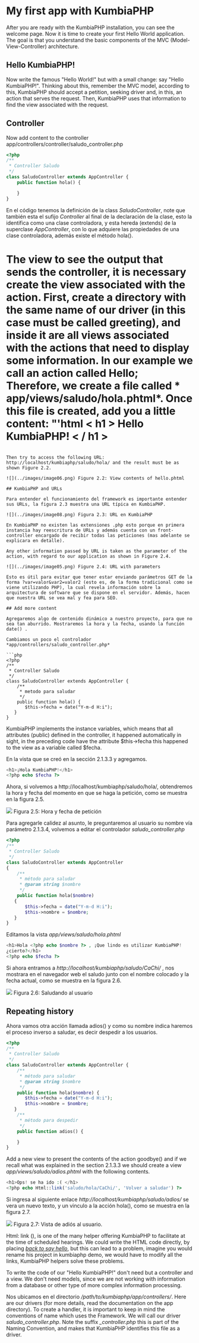 # My first app with KumbiaPHP

After you are ready with the KumbiaPHP installation, you can see the welcome page. Now it is time to create your first Hello World application. The goal is that you understand the basic components of the MVC (Model-View-Controller) architecture.

## Hello KumbiaPHP!

Now write the famous "Hello World!" but with a small change: say "Hello KumbiaPHP!". Thinking about this, remember the MVC model, according to this, KumbiaPHP should accept a petition, seeking driver and, in this, an action that serves the request. Then, KumbiaPHP uses that information to find the view associated with the request.

## Controller

Now add content to the controller app/controllers/controller/saludo_controller.php

```php
<?php
/** 
 * Controller Saludo
 */
class SaludoController extends AppController {
    public function hola() {

    }
}
 ```

En el código tenemos la definición de la class *SaludoController*, note que
también esta el sufijo *Controller* al final de la declaración de la clase, esto
la identifica como una clase controladora, y esta hereda (extends) de la
superclase *AppController*, con lo que adquiere las propiedades de una clase
controladora, además existe el método hola().

# The view to see the output that sends the controller, it is necessary create the view associated with the action. First, create a directory with the same name of our driver (in this case must be called greeting), and inside it are all views associated with the actions that need to display some information. In our example we call an action called Hello; Therefore, we create a file called * app/views/saludo/hola.phtml*. Once this file is created, add you a little content: "'html < h1 > Hello KumbiaPHP! < / h1 >
```

Then try to access the following URL: http://localhost/kumbiaphp/saludo/hola/ and the result must be as shown Figure 2.2.

![](../images/image06.png) Figure 2.2: View contents of hello.phtml

## KumbiaPHP and URLs

Para entender el funcionamiento del framework es importante entender sus URLs, la figura 2.3 muestra una URL típica en KumbiaPHP.

![](../images/image08.png) Figura 2.3: URL en KumbiaPHP

En KumbiaPHP no existen las extensiones .php esto porque en primera instancia hay reescritura de URLs y además cuenta con un front-controller encargado de recibir todas las peticiones (mas adelante se explicara en detalle).

Any other information passed by URL is taken as the parameter of the action, with regard to our application as shown in Figure 2.4.

![](../images/image05.png) Figure 2.4: URL with parameters

Esto es útil para evitar que tener estar enviando parámetros GET de la forma ?var=valor&var2=valor2 (esto es, de la forma tradicional como se viene utilizando PHP), la cual revela información sobre la arquitectura de software que se dispone en el servidor. Además, hacen que nuestra URL se vea mal y fea para SEO.

## Add more content

Agregaremos algo de contenido dinámico a nuestro proyecto, para que no sea tan aburrido. Mostraremos la hora y la fecha, usando la función date() .

Cambiamos un poco el controlador *app/controllers/saludo_controller.php*

```php
<?php
/**
 * Controller Saludo
 */ 
class SaludoController extends AppController {
    /** 
     * metodo para saludar
     */
    public function hola() { 
       $this->fecha = date("Y-m-d H:i");
   }
}
```

KumbiaPHP implements the instance variables, which means that all attributes (public) defined in the controller, it happened automatically in sight, in the preceding code have the attribute $this->fecha this happened to the view as a variable called $fecha.

En la vista que se creó en la sección 2.1.3.3 y agregamos.

```php
<h1>¡Hola KumbiaPHP!</h1>
<?php echo $fecha ?>
```

Ahora, si volvemos a http://localhost/kumbiaphp/saludo/hola/, obtendremos la hora y fecha del momento en que se haga la petición, como se muestra en la figura 2.5.

![](../images/image02.png) Figura 2.5: Hora y fecha de petición

Para agregarle calidez al asunto, le preguntaremos al usuario su nombre vía parámetro 2.1.3.4, volvemos a editar el controlador *saludo_controller.php*

```php
<?php
/** 
 * Controller Saludo
 */ 
class SaludoController extends AppController
{
    /** 
     * método para saludar
     * @param string $nombre
     */ 
    public function hola($nombre)
   {
       $this->fecha = date("Y-m-d H:i");
       $this->nombre = $nombre;
   }
}
```

Editamos la vista *app/views/saludo/hola.phtml*

```php
<h1>Hola <?php echo $nombre ?> , ¡Que lindo es utilizar KumbiaPHP!
¿cierto?</h1>
<?php echo $fecha ?> 
```

Si ahora entramos a *http://localhost/kumbiaphp/saludo/CaChi/* , nos mostrara en el navegador web el saludo junto con el nombre colocado y la fecha actual, como se muestra en la figura 2.6.

![](../images/image09.png) Figura 2.6: Saludando al usuario

## Repeating history

Ahora vamos otra acción llamada adios() y como su nombre indica haremos el proceso inverso a saludar, es decir despedir a los usuarios.

```php
<?php
/** 
 * Controller Saludo
 */ 
class SaludoController extends AppController {
    /** 
     * método para saludar
     * @param string $nombre
     */ 
    public function hola($nombre) {
       $this->fecha = date("Y-m-d H:i");
       $this->nombre = $nombre;
   }
    /** 
     * método para despedir
     */ 
    public function adios() {

    }
}
```

Add a new view to present the contents of the action goodbye() and if we recall what was explained in the section 2.1.3.3 we should create a view *app/views/saludo/adios.phtml* with the following contents.

```php
<h1>Ops! se ha ido :( </h1>
<?php echo Html::link('saludo/hola/CaChi/', 'Volver a saludar') ?>
```

Si ingresa al siguiente enlace *http://localhost/kumbiaphp/saludo/adios/* se vera un nuevo texto, y un vinculo a la acción hola(), como se muestra en la figura 2.7.

![](../images/image04.png) Figura 2.7: Vista de adiós al usuario.

Html: link (), is one of the many helper offering KumbiaPHP to facilitate at the time of scheduled hearings. We could write the HTML code directly, by placing *[back to say hello](kumbiaphp/saludo/hola/CaChi/)*, but this can lead to a problem, imagine you would rename his project in kumbiaphp demo, we would have to modify all the links, KumbiaPHP helpers solve these problems.

To write the code of our "Hello KumbiaPHP!" don't need but a controller and a view. We don't need models, since we are not working with information from a database or other type of more complex information processing.

Nos ubicamos en el directorio */path/to/kumbiaphp/app/controllers/*. Here are our drivers (for more details, read the documentation on the app directory). To create a handler, it is important to keep in mind the conventions of name which uses the Framework. We will call our driver *saludo_controller.php*. Note the suffix *_controller.php* this is part of the Naming Convention, and makes that KumbiaPHP identifies this file as a driver.
